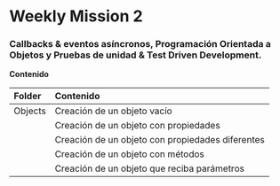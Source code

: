 # Weekly Mission 2

### Callbacks & eventos asíncronos, Programación Orientada a Objetos y Pruebas de unidad & Test Driven Development.

**Contenido**

| Folder        | Contenido                                         |
| :-------------| :-------------------------------------------------|
| Objects       |Creación de un objeto vacío                        |
|               |Creación de un objeto con propiedades              |
|               |Creación de un objeto con propiedades diferentes   |
|               |Creación de un objeto con métodos                  |
|               |Creación de un objeto que reciba parámetros        |
